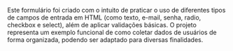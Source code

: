 Este formulário foi criado com o intuito de praticar o uso de diferentes tipos de campos de entrada em HTML (como texto, e-mail, senha, radio, checkbox e select), além de aplicar validações básicas. O projeto representa um exemplo funcional de como coletar dados de usuários de forma organizada, podendo ser adaptado para diversas finalidades.

